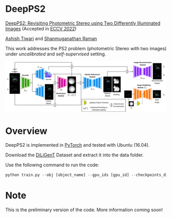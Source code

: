 # DeepPS2
[DeepPS2: Revisiting Photometric Stereo using Two Differently Illuminated Images](https://arxiv.org/abs/2207.02025) (Accepted in [ECCV 2022](https://eccv2022.ecva.net/))

[Ashish Tiwari](https://sites.google.com/iitgn.ac.in/ashishtiwari/home) and [Shanmuganathan Raman](https://iitgn.ac.in/faculty/cse/shanmuganathan)



This work addresses the PS2 problem (photometric Stereo with two images) under *uncalibrated* and *self-supervised* setting.

![alt text](https://github.com/ashisht96/DeepPS2/blob/main/images/bd.png)

# Overview

DeepPS2 is implemented in [PyTorch](https://pytorch.org/) and tested with Ubuntu (16.04). 

Download the [DiLiGenT](https://sites.google.com/site/photometricstereodata/single) Dataset and extract it into the data folder.

Use the following command to run the code:

```python
python train.py --obj [object_name] --gpu_ids [gpu_id] --checkpoints_dir [path_to_save_chkpts] --save_dir [path_to_save_visual_results]
```

# Note

This is the preliminary version of the code. More information coming soon!


